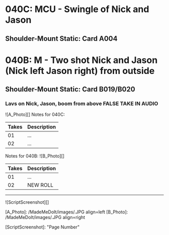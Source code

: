 # 040C: MCU - Swingle of Nick and Jason
## Shoulder-Mount Static: Card A004

# 040B: M - Two shot Nick and Jason (Nick left Jason right) from outside
## Shoulder-Mount Static: Card B019/B020

### Lavs on Nick, Jason, boom from above FALSE TAKE IN AUDIO

![A_Photo][]
Notes for 040C: 

| Takes | Description |
|:---|:----|
| 01 | ... |
| 02 | ... |

Notes for 040B: 
![B_Photo][]

| Takes | Description |
|:---|:----|
| 01 | ... |
| 02 | NEW ROLL |

----

![ScriptScreenshot][]


[A_Photo]:  /MadeMeDoIt/images/.JPG align=left
[B_Photo]:  /MadeMeDoIt/images/.JPG align=right

[ScriptScreenshot]: "Page Number"